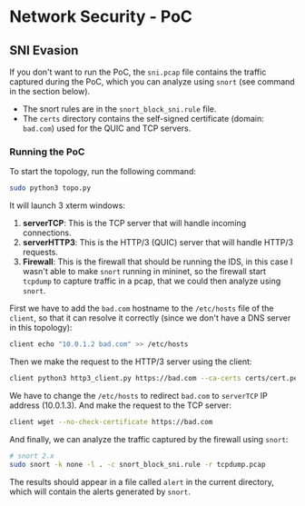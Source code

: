 # Network Security - PoC

## SNI Evasion
If you don't want to run the PoC, the `sni.pcap` file contains the traffic captured during the PoC, which you can analyze using `snort` (see command in the section below).

- The snort rules are in the `snort_block_sni.rule` file.
- The `certs` directory contains the self-signed certificate (domain: `bad.com`) used for the QUIC and TCP servers.

### Running the PoC
To start the topology, run the following command:
```bash
sudo python3 topo.py
```
It will launch 3 xterm windows:
1. **serverTCP**: This is the TCP server that will handle incoming connections.
2. **serverHTTP3**: This is the HTTP/3 (QUIC) server that will handle HTTP/3 requests.
3. **Firewall**: This is the firewall that should be running the IDS, in this case I wasn't able to make `snort` running in mininet, so the firewall start `tcpdump` to capture traffic in a pcap, that we could then analyze using `snort`.

First we have to add the `bad.com` hostname to the `/etc/hosts` file of the `client`, so that it can resolve it correctly (since we don't have a DNS server in this topology):
```bash
client echo "10.0.1.2 bad.com" >> /etc/hosts
```


Then we make the request to the HTTP/3 server using the client:
```bash
client python3 http3_client.py https://bad.com --ca-certs certs/cert.pem # --output-dir output_dirs
```

We have to change the `/etc/hosts` to redirect `bad.com` to `serverTCP` IP address (10.0.1.3). And make the request to the TCP server:
```bash
client wget --no-check-certificate https://bad.com
```

And finally, we can analyze the traffic captured by the firewall using `snort`:
```bash
# snort 2.x
sudo snort -k none -l . -c snort_block_sni.rule -r tcpdump.pcap
```
The results should appear in a file called `alert` in the current directory, which will contain the alerts generated by `snort`.